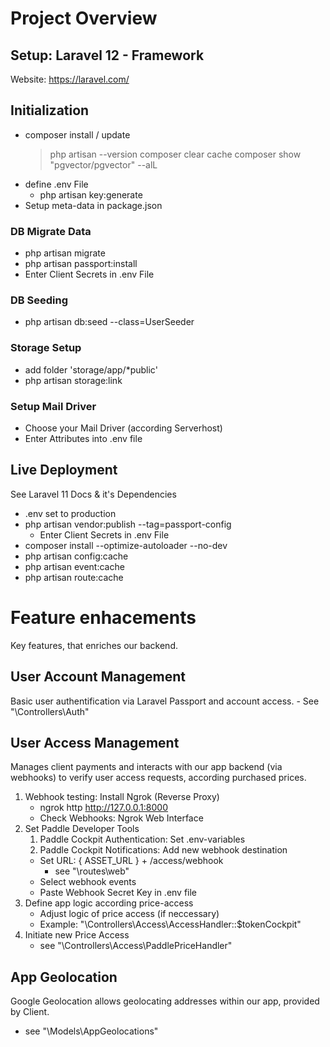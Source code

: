 # Project Overview
## Setup: Laravel 12 - Framework
Website: https://laravel.com/

## Initialization
  - composer install / update
    > php artisan --version
    > composer clear cache
    > composer show "pgvector/pgvector" --alL
  - define .env File
    - php artisan key:generate
  - Setup meta-data in package.json

### DB Migrate Data
  - php artisan migrate
  - php artisan passport:install
  - Enter Client Secrets in .env File

### DB Seeding
  - php artisan db:seed --class=UserSeeder

### Storage Setup
  - add folder 'storage/app/*public'
  - php artisan storage:link

### Setup Mail Driver
  - Choose your Mail Driver (according Serverhost)
  - Enter Attributes into .env file

 ## Live Deployment
 See Laravel 11 Docs & it's Dependencies
  - .env set to production
  - php artisan vendor:publish --tag=passport-config
    - Enter Client Secrets in .env File
  - composer install --optimize-autoloader --no-dev
  - php artisan config:cache
  - php artisan event:cache
  - php artisan route:cache


# Feature enhacements
Key features, that enriches our backend.

## User Account Management
Basic user authentification via Laravel Passport and account access.
    - See "\Controllers\Auth"

## User Access Management
Manages client payments and interacts with our app backend (via  webhooks) to verify user access requests, according purchased prices.
   1. Webhook testing: Install Ngrok (Reverse Proxy)
      - ngrok http http://127.0.0.1:8000
      - Check Webhooks: Ngrok Web Interface
   2. Set Paddle Developer Tools
      1. Paddle Cockpit Authentication: Set .env-variables
      2. Paddle Cockpit Notifications: Add new webhook destination
        - Set URL: { ASSET_URL } + /access/webhook
          - see "\routes\web"
        - Select webhook events
        - Paste Webhook Secret Key in .env file
   3. Define app logic according price-access
      - Adjust logic of price access (if neccessary)
      - Example: "\Controllers\Access\AccessHandler::$tokenCockpit"
   4. Initiate new Price Access 
      - see "\Controllers\Access\PaddlePriceHandler"

## App Geolocation
Google Geolocation allows geolocating addresses within our app, provided by Client.
  - see "\Models\AppGeolocations\"

